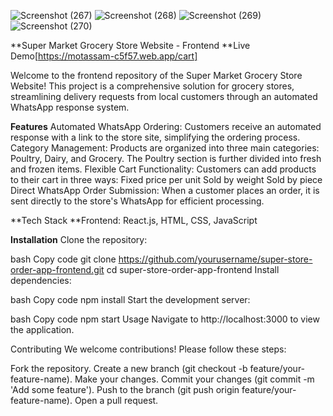 ![Screenshot (267)](https://github.com/user-attachments/assets/a3537b70-670a-49fc-a689-104d1ad3991b)
![Screenshot (268)](https://github.com/user-attachments/assets/f54bbffc-1570-47af-be4f-5e016379c359)
![Screenshot (269)](https://github.com/user-attachments/assets/80897324-9300-48e6-98b0-df625db55d38)
![Screenshot (270)](https://github.com/user-attachments/assets/75928fda-f689-4dbd-b964-6437c6501be5)

**Super Market Grocery Store Website - Frontend
**Live Demo[https://motassam-c5f57.web.app/cart]

Welcome to the frontend repository of the Super Market Grocery Store Website! This project is a comprehensive solution for grocery stores, streamlining delivery requests from local customers through an automated WhatsApp response system.

**Features**
Automated WhatsApp Ordering: Customers receive an automated response with a link to the store site, simplifying the ordering process.
Category Management: Products are organized into three main categories: Poultry, Dairy, and Grocery. The Poultry section is further divided into fresh and frozen items.
Flexible Cart Functionality: Customers can add products to their cart in three ways:
Fixed price per unit
Sold by weight
Sold by piece
Direct WhatsApp Order Submission: When a customer places an order, it is sent directly to the store's WhatsApp for efficient processing.

**Tech Stack
**Frontend: React.js, HTML, CSS, JavaScript

**Installation**
Clone the repository:

bash
Copy code
git clone https://github.com/yourusername/super-store-order-app-frontend.git
cd super-store-order-app-frontend
Install dependencies:

bash
Copy code
npm install
Start the development server:

bash
Copy code
npm start
Usage
Navigate to http://localhost:3000 to view the application.

Contributing
We welcome contributions! Please follow these steps:

Fork the repository.
Create a new branch (git checkout -b feature/your-feature-name).
Make your changes.
Commit your changes (git commit -m 'Add some feature').
Push to the branch (git push origin feature/your-feature-name).
Open a pull request.
